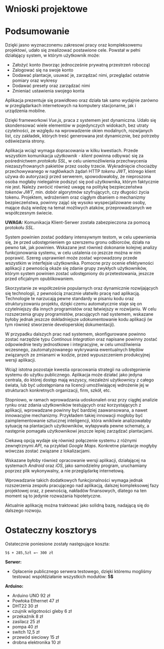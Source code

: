 Wnioski projektowe
====================
# Podsumowanie
Dzięki jasno wyznaczonemu zakresowi pracy oraz kompleksowemu projektowi, udało się zrealizować postawione cele. Powstał w pełni działający system, w którym użytkownik może:

* Założyć konto (tworząc jednocześnie prywatną przestrzeń roboczą)
* Zalogować się na swoje konto
* Dodawać plantacje, usuwać je, zarządzać nimi, przeglądać ostatnie pomiary oraz wykresy
* Dodawać presety oraz zarządzać nimi
* Zmieniać ustawienia swojego konta

Aplikacja prezentuje się prawidłowo oraz działa tak samo wydajnie zarówno w przeglądarkach internetowych na komputery stacjonarne, jak i urządzenia mobilne.

Dzięki frameworkowi *Vue.js*, praca z systemem jest dynamiczna. Udało się skondensować wiele elementów w pojedynczych widokach, bez utraty czytelności, ze względu na wprowadzenie okien modalnych, rozwijanych list, czy zakładek, których treść generowana jest dynamicznie, bez potrzeby odświeżania strony.

Aplikacja wciąż wymaga dopracowania w kilku kwestiach. Przede wszystkim komunikacja *użytkownik - klient* powinna odbywać się za pośrednictwem *protokołu SSL*, w celu uniemożliwienia przechwycenia niezaszyfrowanych pakietów przez osoby trzecie. Wykradnięcie chociażby przechowywanego w nagłówkach żądań HTTP *tokenu JWT*, którego klient używa do autoryzacji przed serwerem, spowodowałoby, że nieproszona osoba mogłaby nielegalnie podszyć się pod użytkownika, którym faktycznie nie jest. Należy zwrócić również uwagę na politykę bezpieczeństwa *tokenów JWT*, min. dobór algorytmów szyfrujących, czy długości życia tokenu. Projektem, wdrożeniem oraz ciągłym dbaniem o mechanizmy bezpieczeństwa, powinny zająć się wysoko wyspecjalizowane osoby, mające dużą wiedzę na temat możliwych ataków, przeprowadzanych we współczesnym świecie.

**UWAGA:** Komunikacja Klient-Serwer została zabezpieczona za pomocą protokołu *SSL*.

System powinien zostać poddany intensywnym testom, w celu upewnienia się, że przed udostępnieniem go szerszemu gronu odbiorców, działa na pewno tak, jak powinien. Wskazane jest również dokonanie kolejnej analizy funkcjonowania systemu, w celu ustalenia co jeszcze można w nim poprawić. Szereg usprawnień może zostać wprowadzony przede wszystkim w interfejsie użytkownika. Pomocne przy ocenie efektywności aplikacji z pewnością okaże się zdanie grupy zwykłych użytkowników, którym system powinien zostać udostępniony do przetestowania, jeszcze przed oficjalnym opublikowaniem.

Skorzystanie ze współcześnie popularnych oraz dynamicznie rozwijających się technologii, z pewnością znacznie ułatwiło pracę nad aplikacją. Technologie te narzucają pewne standardy w pisaniu kodu oraz strukturyzowaniu projektu, dzięki czemu automatycznie staje się on czytelniejszy dla innych programistów oraz łatwiejszy w rozwijaniu. W celu rozszerzenia grupy programistów, pracujących nad systemem, wskazane byłoby jednak jeszcze dokładniejsze udokumentowanie kodu aplikacji (w tym również stworzenie developerskiej dokumentacji).

W przypadku dalszych prac nad systemem, skonfigurowane powinno zostać narzędzie typu *Continous Integration* oraz napisane powinny zostać odpowiednie testy jednostkowe i integracyjne, w celu umożliwienia wczesnego, zautomatyzowanego wykrywania ewentualnych błędów związanych ze zmianami w kodzie, przed wypuszczeniem produkcyjnej wersji aplikacji.

Wciąż istotna pozostaje kwestia opracowania strategii na udostępnienie systemu do użytku publicznego. Aplikacja może działać jako jedyna centrala, do której dostęp mają wszyscy, niezależni użytkownicy z całego świata, lub być udostępniana na licencji umożliwiającej wdrożenie jej w strukturach konkretnych organizacji, firm, szkół, etc.

Stopniowo, w ramach wprowadzania udoskonaleń oraz przy ciągłej analizie rynku oraz zdania użytkowników testujących oraz korzystających z aplikacji, wprowadzane powinny być bardziej zaawansowana, a nawet innowacyjne mechanizmy. Przykładem takiej innowacji mogłoby być zaimplementowanie sztucznej inteligencji, która wnikliwie analizowałaby sytuację na plantacjach użytkowników, wyłapywała pewne schematy, a następnie pomagała użytkownikowi jeszcze lepiej zarządzać plantacjami.

Ciekawą opcją wydaje się również połączenie systemu z różnymi zewnętrznymi *API*, na przykład *Google Maps*. Konkretne plantacje mogłyby wówczas zostać związane z lokalizacjami.

Wskazane byłoby również opracowanie wersji aplikacji, działającej na systemach *Android* oraz *iOS*, jako samodzielny program, uruchamiany poprzez plik wykonywalny, a nie przeglądarkę internetową.

Wprowadzanie takich dodatkowych funkcjonalności wymaga jednak rozszerzenia zespołu pracującego nad aplikacją, dalszej kompleksowej fazy projektowej oraz, z pewnością, nakładów finansowych, dlatego na ten moment są to jedynie rozważania hipotetyczne.

Aktualnie aplikację można traktować jako solidną bazę, nadającą się do dalszego rozwoju.

# Ostateczny kosztorys
Ostatecznie poniesione zostały następujące koszta:
```
5$ + 285,5zł =~ 300 zł
```

**Serwer:**

* Opłacenie publicznego serwera testowego, dzięki któremu mogliśmy testować współdziałanie wszystkich modułów: **5$**

**Arduino:**

* Arduino UNO	92 zł
* Powłoka Ethernet	47 zł
* DHT22	30 zł
* czujnik wilgotności gleby	6 zł
* przekaźnik	8 zł
* zasilacz	25 zł
* pompa	40 zł
* switch	12,5 zł
* przewód sieciowy	15 zł
* drobna elektronika	10 zł


